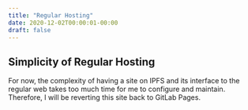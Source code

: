 ```yaml
---
title: "Regular Hosting"
date: 2020-12-02T00:00:01-00:00
draft: false
---
```


## Simplicity of Regular Hosting
For now, the complexity of having a site on IPFS and its interface to
the regular web takes too much time for me to configure and maintain.
Therefore, I will be reverting this site back to GitLab Pages.
